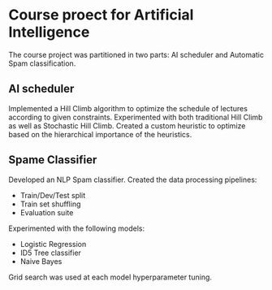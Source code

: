 # Course proect for Artificial Intelligence

The course project was partitioned in two parts: AI scheduler and Automatic Spam classification.

## AI scheduler

Implemented a Hill Climb algorithm to optimize the schedule of lectures according to given constraints. 
Experimented with both traditional Hill Climb as well as Stochastic Hill Climb. Created a custom heuristic
to optimize based on the hierarchical importance of the heuristics.

## Spame Classifier

Developed an NLP Spam classifier. Created the data processing pipelines:

- Train/Dev/Test split
- Train set shuffling
- Evaluation suite

Experimented with the following models:

- Logistic Regression
- ID5 Tree classifier
- Naive Bayes

Grid search was used at each model hyperparameter tuning.
